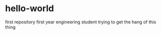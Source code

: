 # hello-world
first repository
first year engineering student trying to get the hang of this thing 
